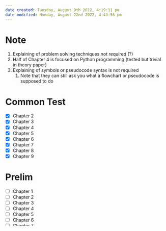 ```yaml
---
date created: Tuesday, August 9th 2022, 4:19:11 pm
date modified: Monday, August 22nd 2022, 4:43:56 pm
---
```


# Note

1. Explaining of problem solving techniques not required (?)
2. Half of Chapter 4 is focused on Python programming (tested but trivial in theory paper)
3. Explaining of symbols or pseudocode syntax is not required
	1. Note that they can still ask you what a flowchart or pseudocode is supposed to do

# Common Test

- [x] Chapter 2
- [x] Chapter 3
- [x] Chapter 4
- [x] Chapter 5
- [x] Chapter 6
- [x] Chapter 7
- [x] Chapter 8
- [x] Chapter 9

# Prelim

- [ ] Chapter 1
- [ ] Chapter 2
- [ ] Chapter 3
- [ ] Chapter 4
- [ ] Chapter 5
- [ ] Chapter 6
- [ ] Chapter 7
- [ ] Chapter 8
- [ ] Chapter 9
- [ ] Chapter 10
- [ ] Chapter 11

# O Levels

- [ ] Chapter 1
- [ ] Chapter 2
- [ ] Chapter 3
- [ ] Chapter 4
- [ ] Chapter 5
- [ ] Chapter 6
- [ ] Chapter 7
- [ ] Chapter 8
- [ ] Chapter 9
- [ ] Chapter 10
- [ ] Chapter 11